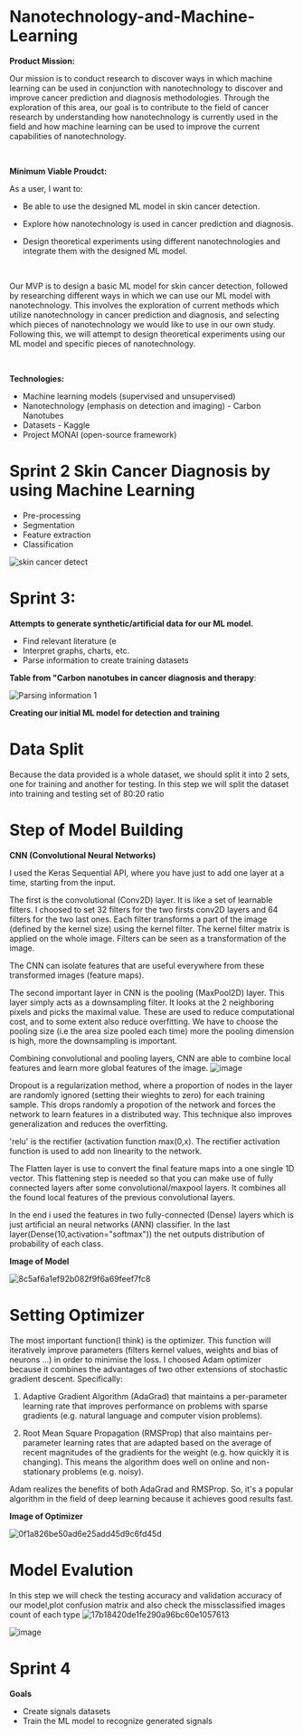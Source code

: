 # Nanotechnology-and-Machine-Learning


**Product Mission:**

Our mission is to conduct research to discover ways in which machine learning can be used in conjunction with nanotechnology to discover and improve cancer prediction and diagnosis methodologies. Through the exploration of this area, our goal is to contribute to the field of cancer research by understanding how nanotechnology is currently used in the field and how machine learning can be used to improve the current capabilities of nanotechnology.

<br />

**Minimum Viable Proudct:**

As a user, I want to:

-	Be able to use the designed ML model in skin cancer detection.

-	Explore how nanotechnology is used in cancer prediction and diagnosis. 

-	Design theoretical experiments using different nanotechnologies and integrate them with the designed ML model.

<br />

Our MVP is to design a basic ML model for skin cancer detection, followed by researching different ways in which we can use our ML model with nanotechnology. This involves the exploration of current methods which utilize nanotechnology in cancer prediction and diagnosis, and selecting which pieces of nanotechnology we would like to use in our own study. Following this, we will attempt to design theoretical experiments using our ML model and specific pieces of nanotechnology. 

<br />

**Technologies:**

- Machine learning models (supervised and unsupervised)
- Nanotechnology (emphasis on detection and imaging) - Carbon Nanotubes
- Datasets - Kaggle
- Project MONAI (open-source framework)



# Sprint 2 Skin Cancer Diagnosis by using Machine Learning

- Pre-processing
- Segmentation
- Feature extraction
- Classification


![skin cancer detect](https://user-images.githubusercontent.com/7721258/139742308-af1d54b1-2182-4dcb-98d0-73e465ec2a34.jpg)



# Sprint 3:

**Attempts to generate synthetic/artificial data for our ML model.**

- Find relevant literature (e
- Interpret graphs, charts, etc.
- Parse information to create training datasets


**Table from "Carbon nanotubes in cancer diagnosis and therapy**:

![Parsing information 1](https://user-images.githubusercontent.com/56008239/141825905-7e2ad095-43c0-4168-8c81-cb71275127eb.jpg)


**Creating our initial ML model for detection and training**

# Data Split
Because the data provided is a whole dataset, we should split it into 2 sets, one for training and another for testing. In this step we will split the dataset into training and testing set of 80:20 ratio

# Step of Model Building
**CNN (Convolutional Neural Networks)**


I used the Keras Sequential API, where you have just to add one layer at a time, starting from the input.

The first is the convolutional (Conv2D) layer. It is like a set of learnable filters. I choosed to set 32 filters for the two firsts conv2D layers and 64 filters for the two last ones. Each filter transforms a part of the image (defined by the kernel size) using the kernel filter. The kernel filter matrix is applied on the whole image. Filters can be seen as a transformation of the image.

The CNN can isolate features that are useful everywhere from these transformed images (feature maps).

The second important layer in CNN is the pooling (MaxPool2D) layer. This layer simply acts as a downsampling filter. It looks at the 2 neighboring pixels and picks the maximal value. These are used to reduce computational cost, and to some extent also reduce overfitting. We have to choose the pooling size (i.e the area size pooled each time) more the pooling dimension is high, more the downsampling is important.

Combining convolutional and pooling layers, CNN are able to combine local features and learn more global features of the image.
![image](https://user-images.githubusercontent.com/7721258/142282969-1cd0af7b-cec8-4b7d-bc51-f289c88a83cc.png)


Dropout is a regularization method, where a proportion of nodes in the layer are randomly ignored (setting their wieghts to zero) for each training sample. This drops randomly a propotion of the network and forces the network to learn features in a distributed way. This technique also improves generalization and reduces the overfitting.

'relu' is the rectifier (activation function max(0,x). The rectifier activation function is used to add non linearity to the network.

The Flatten layer is use to convert the final feature maps into a one single 1D vector. This flattening step is needed so that you can make use of fully connected layers after some convolutional/maxpool layers. It combines all the found local features of the previous convolutional layers.

In the end i used the features in two fully-connected (Dense) layers which is just artificial an neural networks (ANN) classifier. In the last layer(Dense(10,activation="softmax")) the net outputs distribution of probability of each class.

**Image of Model** 

![8c5af6a1ef92b082f9f6a69feef7fc8](https://user-images.githubusercontent.com/87682737/141837496-730ad9fc-3ce9-4ae0-86dc-de1820a7a225.png)

# Setting Optimizer

The most important function(I think) is the optimizer. This function will iteratively improve parameters (filters kernel values, weights and bias of neurons ...) in order to minimise the loss. I choosed Adam optimizer because it combines the advantages of two other extensions of stochastic gradient descent. Specifically:

1. Adaptive Gradient Algorithm (AdaGrad) that maintains a per-parameter learning rate that improves performance on problems with sparse gradients (e.g. natural language and computer vision problems).

2. Root Mean Square Propagation (RMSProp) that also maintains per-parameter learning rates that are adapted based on the average of recent magnitudes of the gradients for the weight (e.g. how quickly it is changing). This means the algorithm does well on online and non-stationary problems (e.g. noisy).

Adam realizes the benefits of both AdaGrad and RMSProp. So, it's a popular algorithm in the field of deep learning because it achieves good results fast.

**Image of Optimizer** 

![0f1a826be50ad6e25add45d9c6fd45d](https://user-images.githubusercontent.com/87682737/141838254-14938ea1-d9e4-4919-b4f8-5625021818fd.png)

# Model Evalution

In this step we will check the testing accuracy and validation accuracy of our model,plot confusion matrix and also check the missclassified images count of each type
![17b18420de1fe290a96bc60e1057613](https://user-images.githubusercontent.com/87682737/142267946-4f553870-3c63-4e53-9863-69d0a8af8c99.png)


![image](https://user-images.githubusercontent.com/7721258/142285334-d9cb1c86-2531-40b9-8c2b-ba2b5112d182.png)


# Sprint 4

**Goals**
- Create  signals datasets 
- Train the ML model to recognize generated signals
